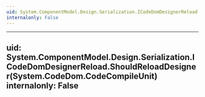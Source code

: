 ```yaml
---
uid: System.ComponentModel.Design.Serialization.ICodeDomDesignerReload
internalonly: False
---
```


---
uid: System.ComponentModel.Design.Serialization.ICodeDomDesignerReload.ShouldReloadDesigner(System.CodeDom.CodeCompileUnit)
internalonly: False
---
